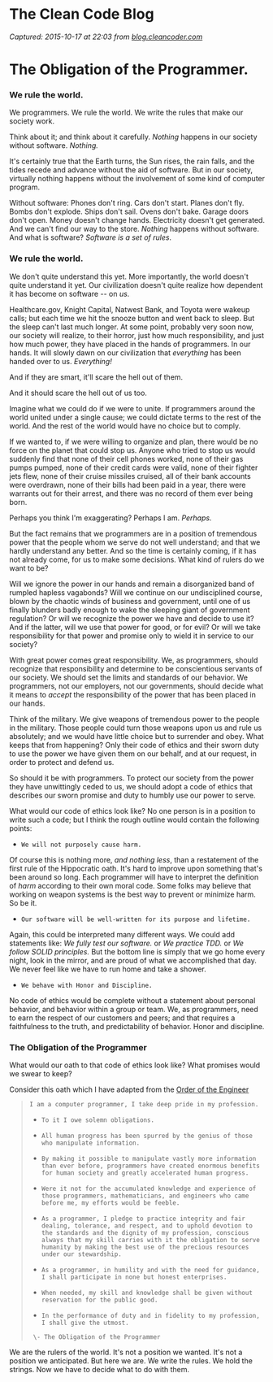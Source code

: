 # The Clean Code Blog

_Captured: 2015-10-17 at 22:03 from [blog.cleancoder.com](http://blog.cleancoder.com/uncle-bob/2014/11/15/WeRuleTheWorld.html)_

# The Obligation of the Programmer.

### We rule the world.

We programmers. We rule the world. We write the rules that make our society work.

Think about it; and think about it carefully. _Nothing_ happens in our society without software. _Nothing._

It's certainly true that the Earth turns, the Sun rises, the rain falls, and the tides recede and advance without the aid of software. But in our society, virtually nothing happens without the involvement of some kind of computer program.

Without software: Phones don't ring. Cars don't start. Planes don't fly. Bombs don't explode. Ships don't sail. Ovens don't bake. Garage doors don't open. Money doesn't change hands. Electricity doesn't get generated. And we can't find our way to the store. _Nothing_ happens without software. And what is software? _Software is a set of rules_.

### We rule the world.

We don't quite understand this yet. More importantly, the world doesn't quite understand it yet. Our civilization doesn't quite realize how dependent it has become on software -- on _us_.

Healthcare.gov, Knight Capital, Natwest Bank, and Toyota were wakeup calls; but each time we hit the snooze button and went back to sleep. But the sleep can't last much longer. At some point, probably very soon now, our society will realize, to their horror, just how much responsibility, and just how much power, they have placed in the hands of programmers. In our hands. It will slowly dawn on our civilization that _everything_ has been handed over to us. _Everything!_

And if they are smart, it'll scare the hell out of them.

And it should scare the hell out of us too.

Imagine what we could do if we were to unite. If programmers around the world united under a single cause; we could dictate terms to the rest of the world. And the rest of the world would have no choice but to comply.

If we wanted to, if we were willing to organize and plan, there would be no force on the planet that could stop us. Anyone who tried to stop us would suddenly find that none of their cell phones worked, none of their gas pumps pumped, none of their credit cards were valid, none of their fighter jets flew, none of their cruise missiles cruised, all of their bank accounts were overdrawn, none of their bills had been paid in a year, there were warrants out for their arrest, and there was no record of them ever being born.

Perhaps you think I'm exaggerating? Perhaps I am. _Perhaps._

But the fact remains that we programmers are in a position of tremendous power that the people whom we serve do not well understand; and that we hardly understand any better. And so the time is certainly coming, if it has not already come, for us to make some decisions. What kind of rulers do we want to be?

Will we ignore the power in our hands and remain a disorganized band of rumpled hapless vagabonds? Will we continue on our undisciplined course, blown by the chaotic winds of business and government, until one of us finally blunders badly enough to wake the sleeping giant of government regulation? Or will we recognize the power we have and decide to use it? And if the latter, will we use that power for good, or for evil? Or will we take responsibility for that power and promise only to wield it in service to our society?

With great power comes great responsibility. We, as programmers, should recognize that responsibility and determine to be conscientious servants of our society. We should set the limits and standards of our behavior. We programmers, not our employers, not our governments, should decide what it means to _accept_ the responsibility of the power that has been placed in our hands.

Think of the military. We give weapons of tremendous power to the people in the military. Those people could turn those weapons upon us and rule us absolutely; and we would have little choice but to surrender and obey. What keeps that from happening? Only their code of ethics and their sworn duty to use the power we have given them on our behalf, and at our request, in order to protect and defend us.

So should it be with programmers. To protect our society from the power they have unwittingly ceded to us, we should adopt a code of ethics that describes our sworn promise and duty to humbly use our power to serve.

What would our code of ethics look like? No one person is in a position to write such a code; but I think the rough outline would contain the following points:

  * `We will not purposely cause harm.`

Of course this is nothing more, _and nothing less_, than a restatement of the first rule of the Hippocratic oath. It's hard to improve upon something that's been around so long. Each programmer will have to interpret the definition of _harm_ according to their own moral code. Some folks may believe that working on weapon systems is the best way to prevent or minimize harm. So be it.

  * `Our software will be well-written for its purpose and lifetime.`

Again, this could be interpreted many different ways. We could add statements like: _We fully test our software._ or _We practice TDD._ or _We follow SOLID principles._ But the bottom line is simply that we go home every night, look in the mirror, and are proud of what we accomplished that day. We never feel like we have to run home and take a shower.

  * `We behave with Honor and Discipline.`

No code of ethics would be complete without a statement about personal behavior, and behavior within a group or team. We, as programmers, need to earn the respect of our customers and peers; and that requires a faithfulness to the truth, and predictability of behavior. Honor and discipline.

### The Obligation of the Programmer

What would our oath to that code of ethics look like? What promises would we swear to keep?

Consider this oath which I have adapted from the [Order of the Engineer](http://en.wikipedia.org/wiki/Order_of_the_Engineer)

> `I am a computer programmer, I take deep pride in my profession.`
> 
>   * `To it I owe solemn obligations.`
> 
>   * `All human progress has been spurred by the genius of those who manipulate information.`
> 
>   * `By making it possible to manipulate vastly more information than ever before, programmers have created enormous benefits for human society and greatly accelerated human progress.`
> 
>   * `Were it not for the accumulated knowledge and experience of those programmers, mathematicians, and engineers who came before me, my efforts would be feeble.`
> 
>   * `As a programmer, I pledge to practice integrity and fair dealing, tolerance, and respect, and to uphold devotion to the standards and the dignity of my profession, conscious always that my skill carries with it the obligation to serve humanity by making the best use of the precious resources under our stewardship.`
> 
>   * `As a programmer, in humility and with the need for guidance, I shall participate in none but honest enterprises.`
> 
>   * `When needed, my skill and knowledge shall be given without reservation for the public good.`
> 
>   * `In the performance of duty and in fidelity to my profession, I shall give the utmost.`
> 
> ` \- The Obligation of the Programmer`

We are the rulers of the world. It's not a position we wanted. It's not a position we anticipated. But here we are. We write the rules. We hold the strings. Now we have to decide what to do with them.
